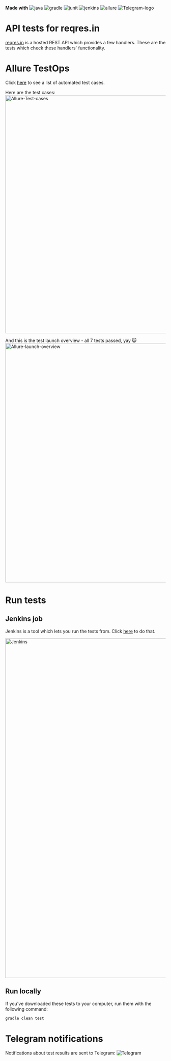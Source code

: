 **Made with** ![java](https://user-images.githubusercontent.com/32490159/138323715-ec77740d-0eb1-42ad-9a38-17b0a4061a5b.jpeg)
![gradle](https://user-images.githubusercontent.com/32490159/138323739-7b09ca9d-f8fe-4b5a-9494-9858acf957e1.png)
![junit](https://user-images.githubusercontent.com/32490159/138323764-ed4401f6-2c32-404f-af38-8bf6c040cc33.png)
![jenkins](https://user-images.githubusercontent.com/32490159/138324083-1992937f-946f-4b1d-9fe3-dbe3155ac0d0.jpeg)
![allure](https://user-images.githubusercontent.com/32490159/138323809-440254e7-c44f-4129-a2d1-dcdfde4eb1fa.jpeg) 
![Telegram-logo](https://user-images.githubusercontent.com/32490159/138324199-27e1eea4-b750-4b78-a777-0eaab144824e.png)

# API tests for reqres.in

<a target="_blank" href="https://reqres.in/">reqres.in</a> is a hosted REST API which provides a few handlers.
These are the tests which check these handlers' functionality.

# Allure TestOps

Click <a target="_blank" href="https://allure.autotests.cloud/project/644/dashboards">here</a> to see a list of automated test cases.

Here are the test cases:
<img width="749" alt="Allure-Test-cases" src="https://user-images.githubusercontent.com/32490159/138930923-a891798c-cfec-4783-aaa7-d718b49d43b6.png">

And this is the test launch overview - all 7 tests passed, yay 😺
<img width="752" alt="Allure-launch-overview" src="https://user-images.githubusercontent.com/32490159/138930942-879bd942-fe42-4e79-9c72-9444d46c8ea9.png">

# Run tests 

## Jenkins job

Jenkins is a tool which lets you run the tests from. 
Click <a target="_blank" href="https://jenkins.autotests.cloud/job/07-oecowgirl-reqresrest">here</a> to do that.

<img width="1068" alt="Jenkins" src="https://user-images.githubusercontent.com/32490159/138930976-c4778720-9328-4f5c-9f19-130ec1e51a6b.png">

## Run locally

If you've downloaded these tests to your computer, run them with the following command:
```bash
gradle clean test
```

# Telegram notifications

Notifications about test results are sent to Telegram:
![Telegram](https://user-images.githubusercontent.com/32490159/138931001-719b82a9-c53e-41bb-959c-ebf026af29e1.jpg)

